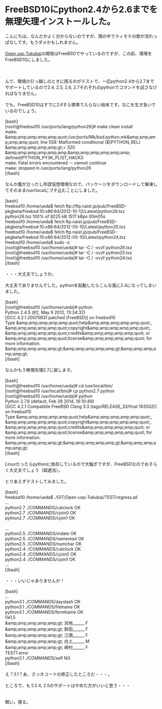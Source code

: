 # <!--:ja-->FreeBSD10にpython2.4から2.6までを無理矢理インストールした。<!--:-->
<!--:ja-->こんにちは。なんだかよく分からないのですが、頭の中でティモテの歌が流れっぱなしです。もうダメかもしれません。<br />
<br />
<a href="https://github.com/usp-engineers-community/Open-usp-Tukubai" target="_blank">Open usp Tukubai</a>の開発はFreeBSDでやっているのですが、この前、環境をFreeBSD10にしました。<br />
<br />
<!--:--><!--more--><!--:ja--><br />
<br />
んで、環境の引っ越しのときに困るのがテストで、一応python2.4から2.7までサポートしているので2.4, 2.5, 2.6, 2.7それぞれのpythonでコマンドを試さなければなりません。<br />
<br />
でも、FreeBSD10はすでに2.6すら標準で入らない始末です。なにを生き急いでいるのでしょう。<br />
<br />
[bash]<br />
[root\@freebsd10 /usr/ports/lang/python26]# make clean install<br />
make: &amp;amp;amp;amp;amp;amp;quot;/usr/ports/Mk/bsd.python.mk&amp;amp;amp;amp;amp;amp;quot; line 558: Malformed conditional (${PYTHON_REL} &amp;amp;amp;amp;amp;amp;gt;= 320 &amp;amp;amp;amp;amp;amp;amp;&amp;amp;amp;amp;amp;amp;amp; defined(PYTHON_PY3K_PLIST_HACK))<br />
make: Fatal errors encountered -- cannot continue<br />
make: stopped in /usr/ports/lang/python26<br />
[/bash]<br />
<br />
なんか腹が立ったし所詮仮想環境なので、パッケージをダウンロードして解凍してそのまま/usr/localにブチ込むことにしました。<br />
<br />
[bash]<br />
freebsd10 /home/ueda$ fetch ftp://ftp.naist.jp/pub/FreeBSD-pkgbeta/freebsd:10:x86:64/2012-10-12/Latest/python26.txz<br />
python26.txz 100% of 8225 kB 1517 kBps 00m05s<br />
freebsd10 /home/ueda$ fetch ftp.naist.jp/pub/FreeBSD-pkgbeta/freebsd:10:x86:64/2012-05-10/Latest/python25.txz<br />
freebsd10 /home/ueda$ fetch ftp.naist.jp/pub/FreeBSD-pkgbeta/freebsd:10:x86:64/2012-05-10/Latest/python24.txz<br />
freebsd10 /home/ueda$ sudo -s<br />
[root\@freebsd10 /usr/home/ueda]# tar -C / -xvzf python26.txz<br />
[root\@freebsd10 /usr/home/ueda]# tar -C / -xvzf python25.txz<br />
[root\@freebsd10 /usr/home/ueda]# tar -C / -xvzf python24.txz<br />
[/bash]<br />
<br />
・・・大丈夫でしょうか。<br />
<br />
大丈夫でありませんでした。pythonを起動したらこんな風に2.4になってしまいました。<br />
<br />
[bash]<br />
[root\@freebsd10 /usr/home/ueda]# python<br />
Python 2.4.5 (#2, May 9 2012, 13:34:32) <br />
[GCC 4.2.1 20070831 patched [FreeBSD]] on freebsd10<br />
Type &amp;amp;amp;amp;amp;amp;quot;help&amp;amp;amp;amp;amp;amp;quot;, &amp;amp;amp;amp;amp;amp;quot;copyright&amp;amp;amp;amp;amp;amp;quot;, &amp;amp;amp;amp;amp;amp;quot;credits&amp;amp;amp;amp;amp;amp;quot; or &amp;amp;amp;amp;amp;amp;quot;license&amp;amp;amp;amp;amp;amp;quot; for more information.<br />
&amp;amp;amp;amp;amp;amp;gt;&amp;amp;amp;amp;amp;amp;gt;&amp;amp;amp;amp;amp;amp;gt; <br />
[/bash]<br />
<br />
なんかもう無理矢理2.7に戻します。<br />
<br />
[bash]<br />
[root\@freebsd10 /usr/home/ueda]# cd /usr/local/bin/<br />
[root\@freebsd10 /usr/local/bin]# cp python2.7 python<br />
[root\@freebsd10 /usr/home/ueda]# python<br />
Python 2.7.6 (default, Feb 28 2014, 16:10:49) <br />
[GCC 4.2.1 Compatible FreeBSD Clang 3.3 (tags/RELEASE_33/final 183502)] on freebsd10<br />
Type &amp;amp;amp;amp;amp;amp;quot;help&amp;amp;amp;amp;amp;amp;quot;, &amp;amp;amp;amp;amp;amp;quot;copyright&amp;amp;amp;amp;amp;amp;quot;, &amp;amp;amp;amp;amp;amp;quot;credits&amp;amp;amp;amp;amp;amp;quot; or &amp;amp;amp;amp;amp;amp;quot;license&amp;amp;amp;amp;amp;amp;quot; for more information.<br />
&amp;amp;amp;amp;amp;amp;gt;&amp;amp;amp;amp;amp;amp;gt;&amp;amp;amp;amp;amp;amp;gt; <br />
[/bash]<br />
<br />
Linuxだったらpythonに依存しているので大騒ぎですが、FreeBSDなのでおそらく大丈夫でしょう（超適当）。<br />
<br />
とりあえずテストしてみました。<br />
<br />
[bash]<br />
freebsd10 /home/ueda$ ./GIT/Open-usp-Tukubai/TEST/regress.all <br />
...<br />
python2.7 ./COMMANDS/calclock OK<br />
python2.7 ./COMMANDS/cjoin0 OK<br />
python2.7 ./COMMANDS/cjoin1 OK<br />
<br />
...<br />
python2.5 ./COMMANDS/mdate OK<br />
python2.5 ./COMMANDS/nameread OK<br />
python2.5 ./COMMANDS/numchar OK<br />
python2.4 ./COMMANDS/calclock OK<br />
python2.4 ./COMMANDS/cjoin0 OK<br />
python2.4 ./COMMANDS/cjoin1 OK<br />
...<br />
[/bash]<br />
<br />
・・・いいじゃありませんか！<br />
<br />
[bash]<br />
...<br />
python3.1 ./COMMANDS/dayslash OK<br />
python3.1 ./COMMANDS/filehame OK<br />
python3.1 ./COMMANDS/formhame OK<br />
0a1,5<br />
&amp;amp;amp;amp;amp;amp;gt; 浜地______ F<br />
&amp;amp;amp;amp;amp;amp;gt; 鈴田______ F<br />
&amp;amp;amp;amp;amp;amp;gt; 江頭______ F<br />
&amp;amp;amp;amp;amp;amp;gt; 白土______ M<br />
&amp;amp;amp;amp;amp;amp;gt; 崎村______ F<br />
TEST1 error<br />
python3.1 ./COMMANDS/self NG<br />
[/bash]<br />
<br />
え？3.1？あ、さっきコードの修正したところだ・・・。<br />
<br />
ところで、もう2.4, 2.5のサポートはやめた方がいいと思う・・・<br />
<br />
<br />
眠い。寝る。<!--:-->
